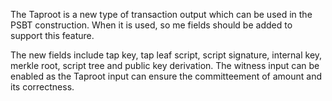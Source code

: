 The Taproot is a new type of transaction output which can be used in the PSBT construction. When it is used, so
me fields should be added to support this feature.

The new fields include tap key, tap leaf script, script signature, internal key, merkle root, script tree and 
public key derivation. The witness input can be enabled as the Taproot input can ensure the committeement of 
amount and its correctness.


